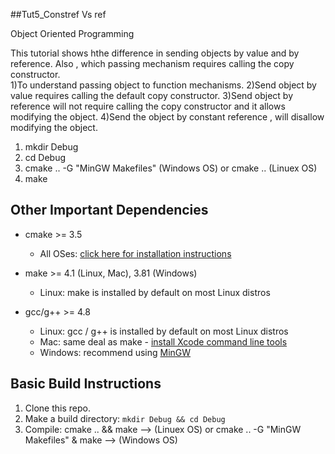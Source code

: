##Tut5_Constref Vs ref

 Object Oriented Programming 

This tutorial shows hthe difference in sending objects by value and by reference.
Also , which passing mechanism requires calling the copy constructor.   
1)To understand passing object to function mechanisms.
2)Send object by value requires calling the default copy constructor.
3)Send object by reference will not require calling the copy constructor  and it allows modifying the object.
4)Send the object by constant reference , will disallow modifying the object.

1. mkdir Debug
2. cd Debug
3. cmake .. -G "MinGW Makefiles" (Windows OS)
   or cmake ..  (Linuex OS)
4. make



## Other Important Dependencies
* cmake >= 3.5

  * All OSes: [click here for installation instructions](https://cmake.org/install/)
* make >= 4.1 (Linux, Mac), 3.81 (Windows)
  * Linux: make is installed by default on most Linux distros
 
* gcc/g++ >= 4.8
  * Linux: gcc / g++ is installed by default on most Linux distros
  * Mac: same deal as make - [install Xcode command line tools](https://developer.apple.com/xcode/features/)
  * Windows: recommend using [MinGW](http://www.mingw.org/)

## Basic Build Instructions

1. Clone this repo.
2. Make a build directory: `mkdir Debug && cd Debug`
3. Compile: cmake .. && make --> (Linuex OS) or
            cmake .. -G "MinGW Makefiles" & make --> (Windows OS)